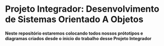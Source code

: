 # Projeto Integrador: Desenvolvimento de Sistemas Orientado A Objetos

<h4> Neste repositório estaremos colocando todos nossos prótotipos e diagramas criados desde o ínicio do trabalho desse Projeto Integrador </h4>
